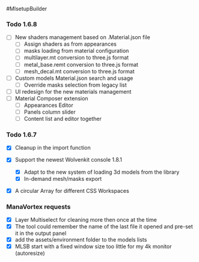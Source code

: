 #MlsetupBuilder

### Todo 1.6.8
- [ ] New shaders management based on .Material.json file
  - [ ] Assign shaders as from appearances
  - [ ] masks loading from material configuration
  - [ ] multilayer.mt conversion to three.js format
  - [ ] metal_base.remt conversion to three.js format
  - [ ] mesh_decal.mt conversion to three.js format
- [ ] Custom models Material.json search and usage
  - [ ] Override masks selection from legacy list
- [ ] UI redesign for the new materials management
- [ ] Material Composer extension
  - [ ] Appearances Editor
  - [ ] Panels column slider
  - [ ] Content list and editor together

### Todo 1.6.7
- [x] Cleanup in the import function
- [x] Support the newest Wolvenkit console 1.8.1
  - [x] Adapt to the new system of loading 3d models from the library
  - [x] In-demand mesh/masks export
- [x] A circular Array for different CSS Workspaces
  
  
### ManaVortex requests
- [x] Layer Multiselect for cleaning more then once at the time
- [x] The tool could remember the name of the last file it opened and pre-set it in the output panel
- [x] add the assets/environment folder to the models lists
- [x] MLSB start with a fixed window size too little for my 4k monitor (autoresize)
